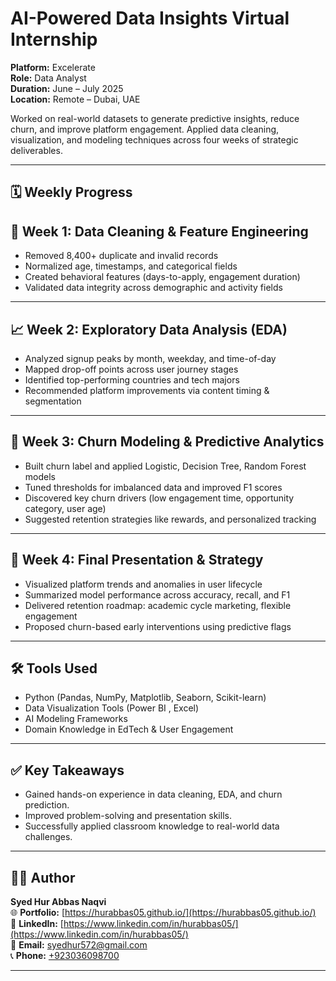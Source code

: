 # AI-Powered Data Insights Virtual Internship

**Platform:** Excelerate    
**Role:** Data Analyst  
**Duration:** June – July 2025  
**Location:** Remote – Dubai, UAE  

Worked on real-world datasets to generate predictive insights, reduce churn, and improve platform engagement. Applied data cleaning, visualization, and modeling techniques across four weeks of strategic deliverables.

---
## 🗓 Weekly Progress

## 🧹 Week 1: Data Cleaning & Feature Engineering
- Removed 8,400+ duplicate and invalid records  
- Normalized age, timestamps, and categorical fields  
- Created behavioral features (days-to-apply, engagement duration)  
- Validated data integrity across demographic and activity fields

---

## 📈 Week 2: Exploratory Data Analysis (EDA)
- Analyzed signup peaks by month, weekday, and time-of-day  
- Mapped drop-off points across user journey stages  
- Identified top-performing countries and tech majors  
- Recommended platform improvements via content timing & segmentation

---

## 🧮 Week 3: Churn Modeling & Predictive Analytics
- Built churn label and applied Logistic, Decision Tree, Random Forest models  
- Tuned thresholds for imbalanced data and improved F1 scores  
- Discovered key churn drivers (low engagement time, opportunity category, user age)  
- Suggested retention strategies like rewards, and personalized tracking

---

## 🎯 Week 4: Final Presentation & Strategy
- Visualized platform trends and anomalies in user lifecycle  
- Summarized model performance across accuracy, recall, and F1  
- Delivered retention roadmap: academic cycle marketing, flexible engagement  
- Proposed churn-based early interventions using predictive flags

---

## 🛠️ Tools Used
- Python (Pandas, NumPy, Matplotlib, Seaborn, Scikit-learn)  
- Data Visualization Tools (Power BI , Excel) 
- AI Modeling Frameworks  
- Domain Knowledge in EdTech & User Engagement

---

## ✅ Key Takeaways
- Gained hands-on experience in data cleaning, EDA, and churn prediction.
- Improved problem-solving and presentation skills.
- Successfully applied classroom knowledge to real-world data challenges.

---

## 🙋‍♂️ Author

**Syed Hur Abbas Naqvi**  
🌐 **Portfolio:** [https://hurabbas05.github.io/](https://hurabbas05.github.io/)  
🔗 **LinkedIn:**  [https://www.linkedin.com/in/hurabbas05/](https://www.linkedin.com/in/hurabbas05/)  
📧 **Email:**     [syedhur572@gmail.com](mailto:syedhur572@gmail.com)  
📞 **Phone:**     [+923036098700](tel:+923036098700)

---
